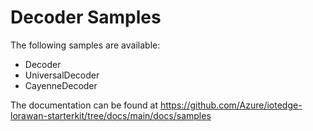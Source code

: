 # Decoder Samples

The following samples are available:

- Decoder
- UniversalDecoder
- CayenneDecoder

The documentation can be found at <https://github.com/Azure/iotedge-lorawan-starterkit/tree/docs/main/docs/samples>
